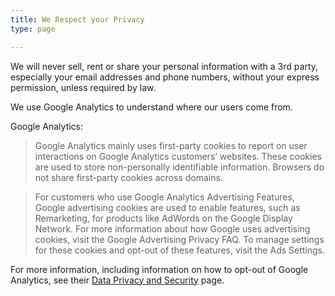 ```yaml
---
title: We Respect your Privacy
type: page

---
```

We will never sell, rent or share your personal information with a 3rd party, especially your email addresses and phone numbers, without your express permission, unless required by law.

We use Google Analytics to understand where our users come from.

Google Analytics:

> Google Analytics mainly uses first-party cookies to report on user interactions on Google Analytics customers’ websites. These cookies are used to store non-personally identifiable information. Browsers do not share first-party cookies across domains.

> For customers who use Google Analytics Advertising Features, Google advertising cookies are used to enable features, such as Remarketing, for products like AdWords on the Google Display Network. For more information about how Google uses advertising cookies, visit the Google Advertising Privacy FAQ. To manage settings for these cookies and opt-out of these features, visit the Ads Settings.

For more information, including information on how to opt-out of Google Analytics, see their [Data Privacy and Security](https://support.google.com/analytics/topic/2919631?hl=en&ref_topic=1008008) page.
